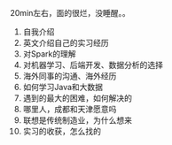 20min左右，面的很烂，没睡醒。。

1. 自我介绍
2. 英文介绍自己的实习经历
3. 对Spark的理解
4. 对机器学习、后端开发、数据分析的选择
5. 海外同事的沟通、海外经历
6. 如何学习Java和大数据
7. 遇到的最大的困难，如何解决的
8. 哪里人，成都和天津愿意吗
9. 联想是传统制造业，为什么想来
10. 实习的收获，怎么找的
